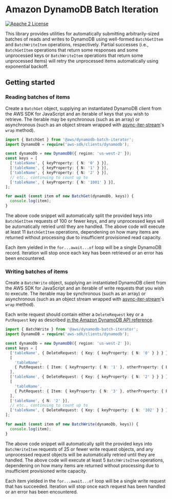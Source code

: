 # Amazon DynamoDB Batch Iteration

[![Apache 2 License](https://img.shields.io/github/license/awslabs/dynamodb-data-mapper-js.svg?style=flat)](http://aws.amazon.com/apache-2-0/)

This library provides utilities for automatically submitting arbitrarily-sized
batches of reads and writes to DynamoDB using well-formed `BatchGetItem` and
`BatchWriteItem` operations, respectively. Partial successes (i.e.,
`BatchGetItem` operations that return some responses and some unprocessed keys
or `BatchWriteItem` operations that return some unprocessed items) will retry
the unprocessed items automatically using exponential backoff.

## Getting started

### Reading batches of items

Create a `BatchGet` object, supplying an instantiated DynamoDB client from the
AWS SDK for JavaScript and an iterable of keys that you wish to retrieve. The
iterable may be synchronous (such as an array) or asynchronous (such as an
object stream wrapped with [async-iter-stream](https://github.com/calvinmetcalf/async-iter-stream)'s
`wrap` method).

```typescript
import { BatchGet } from '@aws/dynamodb-batch-iterator';
import DynamoDB = require('aws-sdk/clients/dynamodb');

const dynamoDb = new DynamoDB({ region: 'us-west-2' });
const keys = [
  ['tableName', { keyProperty: { N: '0' } }],
  ['tableName', { keyProperty: { N: '1' } }],
  ['tableName', { keyProperty: { N: '2' } }],
  // etc., continuing to count up to
  ['tableName', { keyProperty: { N: '1001' } }],
];

for await (const item of new BatchGet(dynamoDb, keys)) {
  console.log(item);
}
```

The above code snippet will automatically split the provided keys into
`BatchGetItem` requests of 100 or fewer keys, and any unprocessed keys will be
automatically retried until they are handled. The above code will execute at
least 11 `BatchGetItem` operations, dependening on how many items are returned
without processing due to insufficient provisioned read capacity.

Each item yielded in the `for...await...of` loop will be a single DynamoDB
record. Iteration will stop once each key has been retrieved or an error has
been encountered.

### Writing batches of items

Create a `BatchWrite` object, supplying an instantiated DynamoDB client from the
AWS SDK for JavaScript and an iterable of write requests that you wish to
execute. The iterable may be synchronous (such as an array) or asynchronous
(such as an object stream wrapped with [async-iter-stream](https://github.com/calvinmetcalf/async-iter-stream)'s
`wrap` method).

Each write request should contain either a `DeleteRequest` key or a `PutRequest`
key as described [in the Amazon DynamoDB API reference](http://docs.aws.amazon.com/amazondynamodb/latest/APIReference/API_WriteRequest.html#DDB-Type-WriteRequest-DeleteRequest).

```typescript
import { BatchWrite } from '@aws/dynamodb-batch-iterator';
import DynamoDB = require('aws-sdk/clients/dynamodb');

const dynamoDb = new DynamoDB({ region: 'us-west-2' });
const keys = [
  ['tableName', { DeleteRequest: { Key: { keyProperty: { N: '0' } } } }],
  [
    'tableName',
    { PutRequest: { Item: { keyProperty: { N: '1' }, otherProperty: { BOOL: false } } } },
  ],
  ['tableName', { DeleteRequest: { Key: { keyProperty: { N: '2' } } } }],
  [
    'tableName',
    { PutRequest: { Item: { keyProperty: { N: '3' }, otherProperty: { BOOL: false } } } },
  ],
  ['tableName', { N: '2' }],
  // etc., continuing to count up to
  ['tableName', { DeleteRequest: { Key: { keyProperty: { N: '102' } } } }],
];

for await (const item of new BatchWrite(dynamoDb, keys)) {
  console.log(item);
}
```

The above code snippet will automatically split the provided keys into
`BatchWriteItem` requests of 25 or fewer write request objects, and any
unprocessed request objects will be automatically retried until they are
handled. The above code will execute at least 5 `BatchWriteItem` operations,
dependening on how many items are returned without processing due to
insufficient provisioned write capacity.

Each item yielded in the `for...await...of` loop will be a single write request
that has succeeded. Iteration will stop once each request has been handled or an
error has been encountered.
